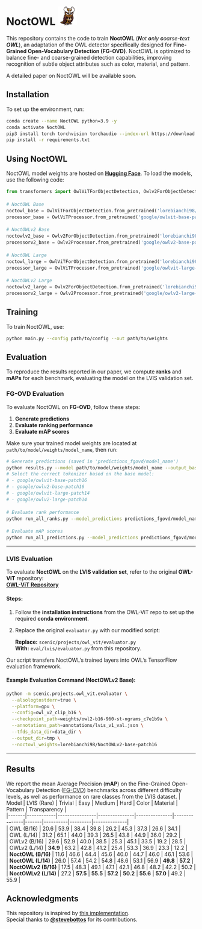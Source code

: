 # NoctOWL <img src="assets/noctowl.png" alt="noctowl" width="50"/>  

This repository contains the code to train **NoctOWL** (***N****ot **o**nly **c**oarse-**t**ext **OWL***), an adaptation of the OWL detector specifically designed for **Fine-Grained Open-Vocabulary Detection (FG-OVD)**. NoctOWL is optimized to balance fine- and coarse-grained detection capabilities, improving recognition of subtle object attributes such as color, material, and pattern.  

A detailed paper on NoctOWL will be available soon.

## Installation  

To set up the environment, run: 

```bash
conda create --name NoctOWL python=3.9 -y
conda activate NoctOWL
pip3 install torch torchvision torchaudio --index-url https://download.pytorch.org/whl/cu118
pip install -r requirements.txt
```  

## Using NoctOWL  

NoctOWL model weights are hosted on [**Hugging Face**](https://huggingface.co/lorebianchi98). To load the models, use the following code:  

```python
from transformers import OwlViTForObjectDetection, Owlv2ForObjectDetection, OwlViTProcessor, Owlv2Processor

# NoctOWL Base
noctowl_base = OwlViTForObjectDetection.from_pretrained('lorebianchi98/NoctOWL-base-patch16')
processor_base = OwlViTProcessor.from_pretrained('google/owlvit-base-patch16')

# NoctOWLv2 Base
noctowlv2_base = Owlv2ForObjectDetection.from_pretrained('lorebianchi98/NoctOWLv2-base-patch16')
processorv2_base = Owlv2Processor.from_pretrained('google/owlv2-base-patch16')

# NoctOWL Large
noctowl_large = OwlViTForObjectDetection.from_pretrained('lorebianchi98/NoctOWL-large-patch14')
processor_large = OwlViTProcessor.from_pretrained('google/owlvit-large-patch14')

# NoctOWLv2 Large 
noctowlv2_large = Owlv2ForObjectDetection.from_pretrained('lorebianchi98/NoctOWLv2-large-patch14')
processorv2_large = Owlv2Processor.from_pretrained('google/owlv2-large-patch14')
```  

## Training  

To train NoctOWL, use:  

```bash
python main.py --config path/to/config --out path/to/weights
```  

## Evaluation
To reproduce the results reported in our paper, we compute **ranks** and **mAPs** for each benchmark, evaluating the model on the LVIS validation set.  


### FG-OVD Evaluation  

To evaluate NoctOWL on **FG-OVD**, follow these steps:  

1. **Generate predictions**  
2. **Evaluate ranking performance**  
3. **Evaluate mAP scores**  

Make sure your trained model weights are located at `path/to/model/weights/model_name`, then run:  

```bash
# Generate predictions (saved in 'predictions_fgovd/model_name')
python results.py --model path/to/model/weights/model_name --output_base predictions_fgovd --tokenizer google/owlvit-base-patch16  
# Select the correct tokenizer based on the base model:
# - google/owlvit-base-patch16
# - google/owlv2-base-patch16
# - google/owlvit-large-patch14
# - google/owlv2-large-patch14

# Evaluate rank performance
python run_all_ranks.py --model_predictions predictions_fgovd/model_name --output_base ranks

# Evaluate mAP scores
python run_all_predictions.py --model_predictions predictions_fgovd/model_name --output_base maps
```  

---

### LVIS Evaluation  

To evaluate **NoctOWL** on the **LVIS validation set**, refer to the original **OWL-ViT** repository:  
[**OWL-ViT Repository**](https://github.com/google-research/scenic/tree/main/scenic/projects/owl_vit)  

#### Steps:  
1. Follow the **installation instructions** from the OWL-ViT repo to set up the required **conda environment**.  
2. Replace the original `evaluator.py` with our modified script:  

   **Replace:** `scenic/projects/owl_vit/evaluator.py`  
   **With:** `eval/lvis/evaluator.py` from this repository.  

Our script transfers NoctOWL’s trained layers into OWL’s TensorFlow evaluation framework.  

#### Example Evaluation Command (NoctOWLv2 Base):  

```bash
python -m scenic.projects.owl_vit.evaluator \
  --alsologtostderr=true \
  --platform=gpu \
  --config=owl_v2_clip_b16 \
  --checkpoint_path=weights/owl2-b16-960-st-ngrams_c7e1b9a \
  --annotations_path=annotations/lvis_v1_val.json \
  --tfds_data_dir=data_dir \
  --output_dir=tmp \
  --noctowl_weights=lorebianchi98/NoctOWLv2-base-patch16
```  

---

## Results

We report the mean Average Precision (**mAP**) on the Fine-Grained Open-Vocabulary Detection ([FG-OVD](https://lorebianchi98.github.io/FG-OVD/)) benchmarks across different difficulty levels, as well as performance on rare classes from the LVIS dataset.
| Model | LVIS (Rare) | Trivial | Easy | Medium | Hard | Color | Material | Pattern | Transparency |  
|-------|------------|----------------|---------------|---------------|---------------|-------|----------|---------|--------------|  
| OWL (B/16) | 20.6 | 53.9 | 38.4 | 39.8 | 26.2 | 45.3 | 37.3 | 26.6 | 34.1 |  
| OWL (L/14) | 31.2 | 65.1 | 44.0 | 39.3 | 26.5 | 43.8 | 44.9 | 36.0 | 29.2 |  
| OWLv2 (B/16) | 29.6 | 52.9 | 40.0 | 38.5 | 25.3 | 45.1 | 33.5 | 19.2 | 28.5 |  
| OWLv2 (L/14) | **34.9** | 63.2 | 42.8 | 41.2 | 25.4 | 53.3 | 36.9 | 23.3 | 12.2 |  
| **NoctOWL (B/16)** | 11.6 | 46.6 | 44.4 | 45.6 | 40.0 | 44.7 | 46.0 | 46.1 | 53.6 |  
| **NoctOWL (L/14)** | 26.0 | 57.4 | 54.2 | 54.8 | 48.6 | 53.1 | 56.9 | **49.8** | **57.2** |  
| **NoctOWLv2 (B/16)** | 17.5 | 48.3 | 49.1 | 47.1 | 42.1 | 46.8 | 48.2 | 42.2 | 50.2 |  
| **NoctOWLv2 (L/14)** | 27.2 | **57.5** | **55.5** | **57.2** | **50.2** | **55.6** | **57.0** | 49.2 | 55.9 |  

## Acknowledgments  

This repository is inspired by [this implementation](https://github.com/stevebottos/owl-vit-object-detection).  
Special thanks to **[@stevebottos](https://github.com/stevebottos)** for its contributions.  
